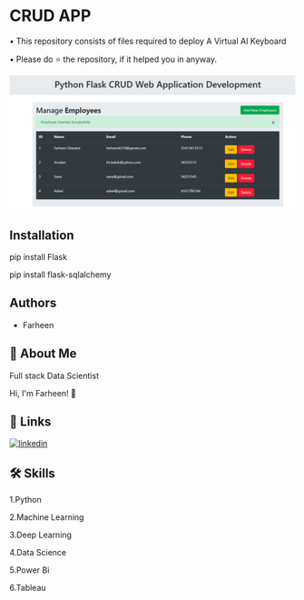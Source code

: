 
# CRUD APP

• This repository consists of files required to deploy A Virtual AI Keyboard

• Please do ⭐ the repository, if it helped you in anyway.


![Logo](https://github.com/Farheen-Arsalan/CRUD-App/blob/main/CRUD.png?raw=true)


## Installation

pip install Flask

pip install flask-sqlalchemy









## Authors

- Farheen


## 🚀 About Me
Full stack Data Scientist

Hi, I'm Farheen! 👋


## 🔗 Links
[![linkedin](https://img.shields.io/badge/linkedin-0A66C2?style=for-the-badge&logo=linkedin&logoColor=white)](https://www.linkedin.com/in/farheen-shaukat-83a7b9b6)


## 🛠 Skills
1.Python

2.Machine Learning

3.Deep Learning

4.Data Science

5.Power Bi

6.Tableau

